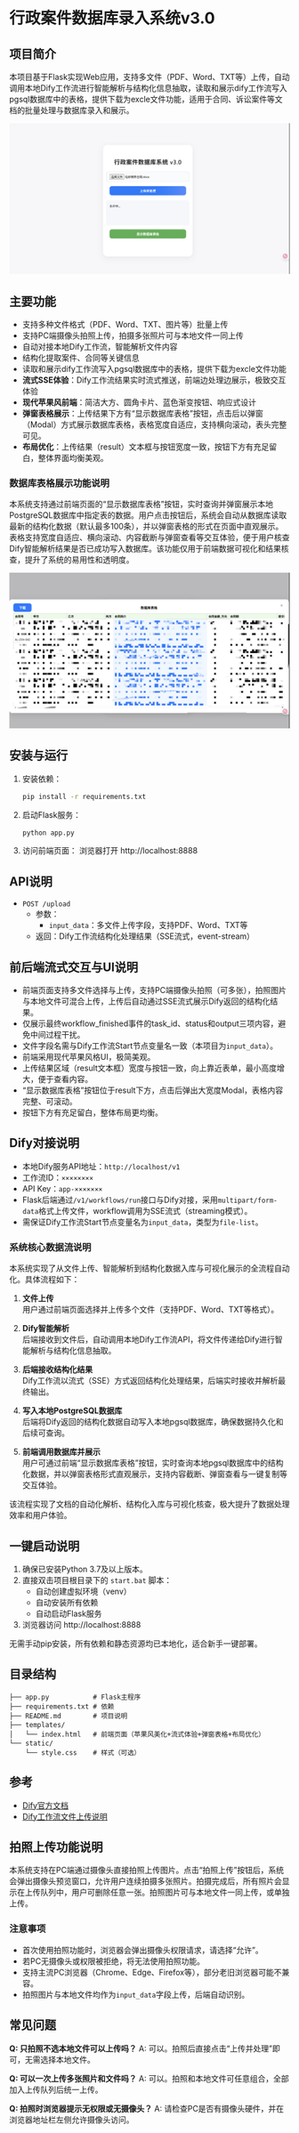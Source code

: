 # 行政案件数据库录入系统v3.0

## 项目简介
本项目基于Flask实现Web应用，支持多文件（PDF、Word、TXT等）上传，自动调用本地Dify工作流进行智能解析与结构化信息抽取，读取和展示dify工作流写入pgsql数据库中的表格，提供下载为excle文件功能，适用于合同、诉讼案件等文档的批量处理与数据库录入和展示。

![系统启动界面](static/启动界面截图.png)

## 主要功能
- 支持多种文件格式（PDF、Word、TXT、图片等）批量上传
- 支持PC端摄像头拍照上传，拍摄多张照片可与本地文件一同上传
- 自动对接本地Dify工作流，智能解析文件内容
- 结构化提取案件、合同等关键信息
- 读取和展示dify工作流写入pgsql数据库中的表格，提供下载为excle文件功能
- **流式SSE体验**：Dify工作流结果实时流式推送，前端边处理边展示，极致交互体验
- **现代苹果风前端**：简洁大方、圆角卡片、蓝色渐变按钮、响应式设计
- **弹窗表格展示**：上传结果下方有“显示数据库表格”按钮，点击后以弹窗（Modal）方式展示数据库表格，表格宽度自适应，支持横向滚动，表头完整可见。
- **布局优化**：上传结果（result）文本框与按钮宽度一致，按钮下方有充足留白，整体界面均衡美观。

### 数据库表格展示功能说明

本系统支持通过前端页面的“显示数据库表格”按钮，实时查询并弹窗展示本地PostgreSQL数据库中指定表的数据。用户点击按钮后，系统会自动从数据库读取最新的结构化数据（默认最多100条），并以弹窗表格的形式在页面中直观展示。表格支持宽度自适应、横向滚动、内容截断与弹窗查看等交互体验，便于用户核查Dify智能解析结果是否已成功写入数据库。该功能仅用于前端数据可视化和结果核查，提升了系统的易用性和透明度。

![数据库查询界面](static/数据库查询界面截图.png)

## 安装与运行
1. 安装依赖：
   ```bash
   pip install -r requirements.txt
   ```
2. 启动Flask服务：
   ```bash
   python app.py
   ```
3. 访问前端页面：
   浏览器打开 http://localhost:8888

## API说明
- `POST /upload`
  - 参数：
    - `input_data`：多文件上传字段，支持PDF、Word、TXT等
  - 返回：Dify工作流结构化处理结果（SSE流式，event-stream）

## 前后端流式交互与UI说明
- 前端页面支持多文件选择与上传，支持PC端摄像头拍照（可多张），拍照图片与本地文件可混合上传，上传后自动通过SSE流式展示Dify返回的结构化结果。
- 仅展示最终workflow_finished事件的task_id、status和output三项内容，避免中间过程干扰。
- 文件字段名需与Dify工作流Start节点变量名一致（本项目为`input_data`）。
- 前端采用现代苹果风格UI，极简美观。
- 上传结果区域（result文本框）宽度与按钮一致，向上靠近表单，最小高度增大，便于查看内容。
- “显示数据库表格”按钮位于result下方，点击后弹出大宽度Modal，表格内容完整、可滚动。
- 按钮下方有充足留白，整体布局更均衡。

## Dify对接说明
- 本地Dify服务API地址：`http://localhost/v1`
- 工作流ID：`××××××××`
- API Key：`app-×××××××`
- Flask后端通过`/v1/workflows/run`接口与Dify对接，采用`multipart/form-data`格式上传文件，workflow调用为SSE流式（streaming模式）。
- 需保证Dify工作流Start节点变量名为`input_data`，类型为`file-list`。

### 系统核心数据流说明

本系统实现了从文件上传、智能解析到结构化数据入库与可视化展示的全流程自动化。具体流程如下：

1. **文件上传**  
   用户通过前端页面选择并上传多个文件（支持PDF、Word、TXT等格式）。

2. **Dify智能解析**  
   后端接收到文件后，自动调用本地Dify工作流API，将文件传递给Dify进行智能解析与结构化信息抽取。

3. **后端接收结构化结果**  
   Dify工作流以流式（SSE）方式返回结构化处理结果，后端实时接收并解析最终输出。

4. **写入本地PostgreSQL数据库**  
   后端将Dify返回的结构化数据自动写入本地pgsql数据库，确保数据持久化和后续可查询。

5. **前端调用数据库并展示**  
   用户可通过前端“显示数据库表格”按钮，实时查询本地pgsql数据库中的结构化数据，并以弹窗表格形式直观展示，支持内容截断、弹窗查看与一键复制等交互体验。

该流程实现了文档的自动化解析、结构化入库与可视化核查，极大提升了数据处理效率和用户体验。

## 一键启动说明

1. 确保已安装Python 3.7及以上版本。
2. 直接双击项目根目录下的 `start.bat` 脚本：
   - 自动创建虚拟环境（venv）
   - 自动安装所有依赖
   - 自动启动Flask服务
3. 浏览器访问 http://localhost:8888

无需手动pip安装，所有依赖和静态资源均已本地化，适合新手一键部署。

## 目录结构
```
├── app.py           # Flask主程序
├── requirements.txt # 依赖
├── README.md        # 项目说明
├── templates/
│   └── index.html   # 前端页面（苹果风美化+流式体验+弹窗表格+布局优化）
└── static/
    └── style.css    # 样式（可选）
```

## 参考
- [Dify官方文档](https://docs.dify.ai/)
- [Dify工作流文件上传说明](https://docs.dify.ai/guides/workflow/file-upload) 

## 拍照上传功能说明

本系统支持在PC端通过摄像头直接拍照上传图片。点击“拍照上传”按钮后，系统会弹出摄像头预览窗口，允许用户连续拍摄多张照片。拍摄完成后，所有照片会显示在上传队列中，用户可删除任意一张。拍照图片可与本地文件一同上传，或单独上传。

### 注意事项
- 首次使用拍照功能时，浏览器会弹出摄像头权限请求，请选择“允许”。
- 若PC无摄像头或权限被拒绝，将无法使用拍照功能。
- 支持主流PC浏览器（Chrome、Edge、Firefox等），部分老旧浏览器可能不兼容。
- 拍照图片与本地文件均作为`input_data`字段上传，后端自动识别。

## 常见问题

**Q: 只拍照不选本地文件可以上传吗？**
A: 可以。拍照后直接点击“上传并处理”即可，无需选择本地文件。

**Q: 可以一次上传多张照片和文件吗？**
A: 可以。拍照和本地文件可任意组合，全部加入上传队列后统一上传。

**Q: 拍照时浏览器提示无权限或无摄像头？**
A: 请检查PC是否有摄像头硬件，并在浏览器地址栏左侧允许摄像头访问。 
